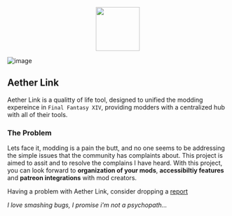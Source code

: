 <p align="center">
  <img width="100" height="100" src="https://user-images.githubusercontent.com/6223536/139126676-43993fad-e0db-48d2-9f5d-2d3c1145714c.png">
</p>

![image](https://user-images.githubusercontent.com/6223536/139125085-8e8edb11-fc99-476d-b8f3-c6a0a91a25e5.png)

## Aether Link
Aether Link is a qualitty of life tool, designed to unified the modding expereince in `Final Fantasy XIV`, providing modders with a centralized hub with all of their tools.

### The Problem
Lets face it, modding is a pain the butt, and no one seems to be addressing the simple issues that the community has complaints about. This project is aimed to assit and to resolve the complains I have heard. With this project, you can look forward to **organization of your mods**, **accessibiltiy features** and **patreon integrations** with mod creators.



Having a problem with Aether Link, consider dropping a [report](https://github.com/smultar/aether.link/issues)

*I love smashing bugs, I promise i'm not a psychopath...*
